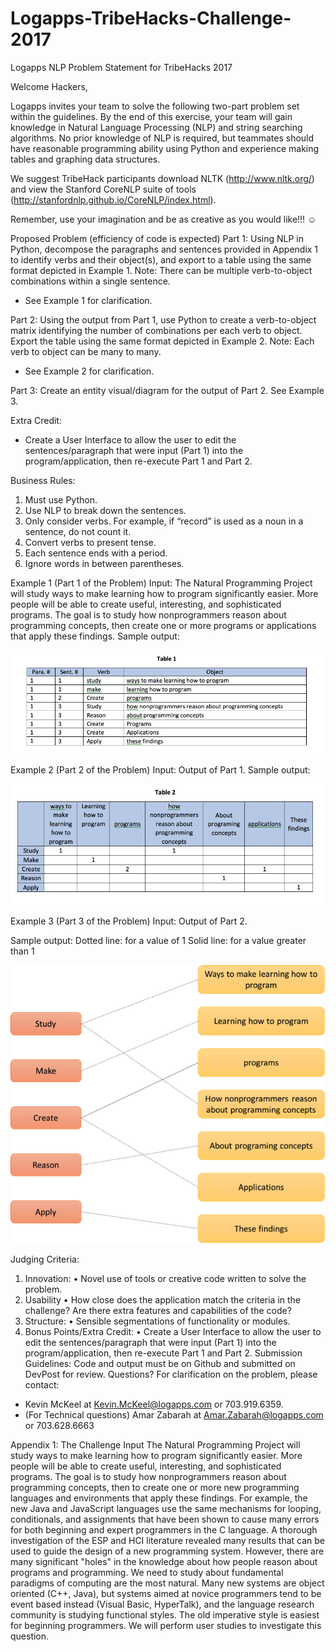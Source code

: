 # Logapps-TribeHacks-Challenge-2017
Logapps NLP Problem Statement for TribeHacks 2017

Welcome Hackers,

Logapps invites your team to solve the following two-part problem set within the guidelines. By the end of this exercise, your team will gain knowledge in Natural Language Processing (NLP) and string searching algorithms. No prior knowledge of NLP is required, but teammates should have reasonable programming ability using Python and experience making tables and graphing data structures. 

We suggest TribeHack participants download NLTK (http://www.nltk.org/) and view the Stanford CoreNLP suite of tools (http://stanfordnlp.github.io/CoreNLP/index.html).

Remember, use your imagination and be as creative as you would like!!! ☺ 



Proposed Problem (efficiency of code is expected)
Part 1: Using NLP in Python, decompose the paragraphs and sentences provided in Appendix 1 to identify verbs and their object(s), and export to a table using the same format depicted in Example 1. 
Note: There can be multiple verb-to-object combinations within a single sentence. 
* See Example 1 for clarification. 

Part 2: Using the output from Part 1, use Python to create a verb-to-object matrix identifying the number of combinations per each verb to object. Export the table using the same format depicted in Example 2. 
Note: Each verb to object can be many to many. 
* See Example 2 for clarification. 

Part 3: Create an entity visual/diagram for the output of Part 2. See Example 3.

Extra Credit:
-	Create a User Interface to allow the user to edit the sentences/paragraph that were input (Part 1) into the program/application, then re-execute Part 1 and Part 2.



Business Rules:
1.	Must use Python.
2.	Use NLP to break down the sentences.
3.	Only consider verbs. For example, if “record” is used as a noun in a sentence, do not count it.
4.	Convert verbs to present tense.
5.	Each sentence ends with a period.
6.	Ignore words in between parentheses. 



Example 1 (Part 1 of the Problem)
Input:
The Natural Programming Project will study ways to make learning how to program significantly easier. More people will be able to create useful, interesting, and sophisticated programs. The goal is to study how nonprogrammers reason about programming concepts, then create one or more programs or applications that apply these findings. 
Sample output:

![Table1](table1.png)



Example 2 (Part 2 of the Problem)
Input:
Output of Part 1.
Sample output:

![Table2](table2.png)



Example 3 (Part 3 of the Problem)
Input:
Output of Part 2.

Sample output:
Dotted line: for a value of 1
Solid line: for a value greater than 1

![Diagram1](Diagram1.png)



Judging Criteria:
1. Innovation:
•	Novel use of tools or creative code written to solve the problem.
2. Usability
•	How close does the application match the criteria in the challenge? Are there extra features and capabilities of the code?
3. Structure:
•	Sensible segmentations of functionality or modules.
4. Bonus Points/Extra Credit:
•	Create a User Interface to allow the user to edit the sentences/paragraph that were input (Part 1) into the program/application, then re-execute Part 1 and Part 2.
Submission Guidelines:
Code and output must be on Github and submitted on DevPost for review.
Questions?
For clarification on the problem, please contact:
-	Kevin McKeel at Kevin.McKeel@logapps.com or 703.919.6359.
-	(For Technical questions) Amar Zabarah at Amar.Zabarah@logapps.com or 703.628.6663





Appendix 1: The Challenge Input
The Natural Programming Project will study ways to make learning how to program significantly easier. More people will be able to create useful, interesting, and sophisticated programs. The goal is to study how nonprogrammers reason about programming concepts, then to create one or more new programming languages and environments that apply these findings. 
For example, the new Java and JavaScript languages use the same mechanisms for looping, conditionals, and assignments that have been shown to cause many errors for both beginning and expert programmers in the C language. 
A thorough investigation of the ESP and HCI literature revealed many results that can be used to guide the design of a new programming system. However, there are many significant "holes" in the knowledge about how people reason about programs and programming. We need to study about fundamental paradigms of computing are the most natural. Many new systems are object oriented (C++, Java), but systems aimed at novice programmers tend to be event based instead (Visual Basic, HyperTalk), and the language research community is studying functional styles. The old imperative style is easiest for beginning programmers. We will perform user studies to investigate this question. 
